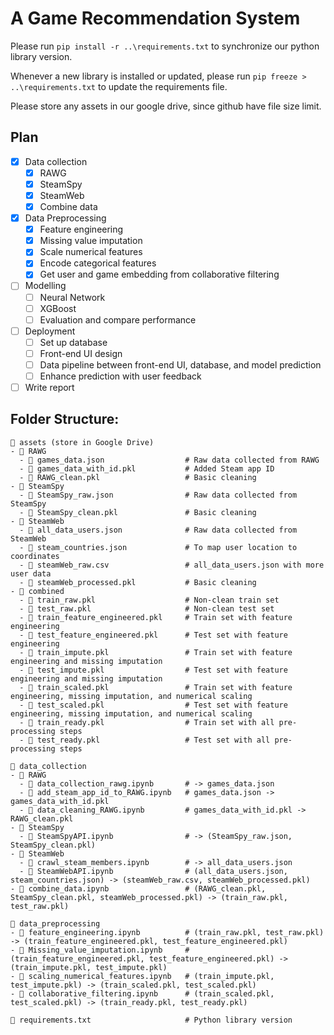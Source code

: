 # A Game Recommendation System

Please run `pip install -r ..\requirements.txt` to synchronize our python library version.

Whenever a new library is installed or updated, please run `pip freeze > ..\requirements.txt` to update the requirements file.

Please store any assets in our google drive, since github have file size limit.

## Plan

- [x] Data collection
    - [x] RAWG
    - [x] SteamSpy
    - [x] SteamWeb
    - [x] Combine data
- [x] Data Preprocessing
    - [x] Feature engineering
    - [x] Missing value imputation
    - [x] Scale numerical features
    - [x] Encode categorical features
    - [x] Get user and game embedding from collaborative filtering
- [ ] Modelling
    - [ ] Neural Network
    - [ ] XGBoost
    - [ ] Evaluation and compare performance
- [ ] Deployment
    - [ ] Set up database
    - [ ] Front-end UI design
    - [ ] Data pipeline between front-end UI, database, and model prediction
    - [ ] Enhance prediction with user feedback
- [ ] Write report

## Folder Structure:
```
📂 assets (store in Google Drive)
- 📂 RAWG
  - 📄 games_data.json                  # Raw data collected from RAWG
  - 📄 games_data_with_id.pkl           # Added Steam app ID
  - 📄 RAWG_clean.pkl                   # Basic cleaning
- 📂 SteamSpy
  - 📄 SteamSpy_raw.json                # Raw data collected from SteamSpy
  - 📄 SteamSpy_clean.pkl               # Basic cleaning
- 📂 SteamWeb
  - 📄 all_data_users.json              # Raw data collected from SteamWeb
  - 📄 steam_countries.json             # To map user location to coordinates
  - 📄 steamWeb_raw.csv                 # all_data_users.json with more user data
  - 📄 steamWeb_processed.pkl           # Basic cleaning
- 📂 combined
  - 📄 train_raw.pkl                    # Non-clean train set
  - 📄 test_raw.pkl                     # Non-clean test set
  - 📄 train_feature_engineered.pkl     # Train set with feature engineering
  - 📄 test_feature_engineered.pkl      # Test set with feature engineering
  - 📄 train_impute.pkl                 # Train set with feature engineering and missing imputation
  - 📄 test_impute.pkl                  # Test set with feature engineering and missing imputation
  - 📄 train_scaled.pkl                 # Train set with feature engineering, missing imputation, and numerical scaling
  - 📄 test_scaled.pkl                  # Test set with feature engineering, missing imputation, and numerical scaling
  - 📄 train_ready.pkl                  # Train set with all pre-processing steps
  - 📄 test_ready.pkl                   # Test set with all pre-processing steps

📂 data_collection
- 📂 RAWG
  - 📜 data_collection_rawg.ipynb       # -> games_data.json
  - 📜 add_steam_app_id_to_RAWG.ipynb   # games_data.json -> games_data_with_id.pkl
  - 📜 data_cleaning_RAWG.ipynb         # games_data_with_id.pkl -> RAWG_clean.pkl
- 📂 SteamSpy
  - 📜 SteamSpyAPI.ipynb                # -> (SteamSpy_raw.json, SteamSpy_clean.pkl)
- 📂 SteamWeb
  - 📜 crawl_steam_members.ipynb        # -> all_data_users.json
  - 📜 SteamWebAPI.ipynb                # (all_data_users.json, steam_countries.json) -> (steamWeb_raw.csv, steamWeb_processed.pkl)
- 📜 combine_data.ipynb                 # (RAWG_clean.pkl, SteamSpy_clean.pkl, steamWeb_processed.pkl) -> (train_raw.pkl, test_raw.pkl)

📂 data_preprocessing
- 📜 feature_engineering.ipynb          # (train_raw.pkl, test_raw.pkl) -> (train_feature_engineered.pkl, test_feature_engineered.pkl)
- 📜 Missing_value_imputation.ipynb     # (train_feature_engineered.pkl, test_feature_engineered.pkl) -> (train_impute.pkl, test_impute.pkl)
- 📜 scaling_numerical_features.ipynb   # (train_impute.pkl, test_impute.pkl) -> (train_scaled.pkl, test_scaled.pkl)
- 📜 collaborative_filtering.ipynb      # (train_scaled.pkl, test_scaled.pkl) -> (train_ready.pkl, test_ready.pkl)

📄 requirements.txt                     # Python library version
```
